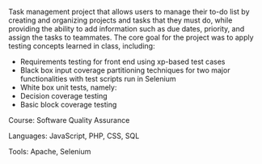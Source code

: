 Task management project that allows users to manage their to-do list by creating and organizing projects and tasks that they must do, while providing the ability to add information such as due dates, priority, and assign the tasks to teammates. The core goal for the project was to apply testing concepts learned in class, including:
  - Requirements testing for front end using xp-based test cases
  - Black box input coverage partitioning techniques for two major functionalities with test scripts run in Selenium
  - White box unit tests, namely:
  -   Decision coverage testing
  -   Basic block coverage testing

Course: Software Quality Assurance

Languages: JavaScript, PHP, CSS, SQL

Tools: Apache, Selenium

